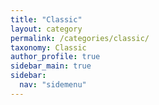 ```yaml
---
title: "Classic"
layout: category
permalink: /categories/classic/
taxonomy: Classic
author_profile: true
sidebar_main: true
sidebar:
  nav: "sidemenu"
---
```

